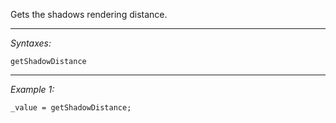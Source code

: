 Gets the shadows rendering distance.


---
*Syntaxes:*

`getShadowDistance`

---
*Example 1:*

```sqf
_value = getShadowDistance;
```